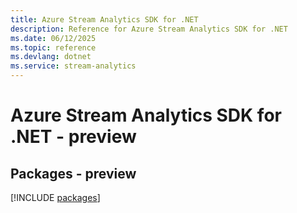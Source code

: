 ```yaml
---
title: Azure Stream Analytics SDK for .NET
description: Reference for Azure Stream Analytics SDK for .NET
ms.date: 06/12/2025
ms.topic: reference
ms.devlang: dotnet
ms.service: stream-analytics
---
```

# Azure Stream Analytics SDK for .NET - preview
## Packages - preview
[!INCLUDE [packages](stream-analytics-index.md)]